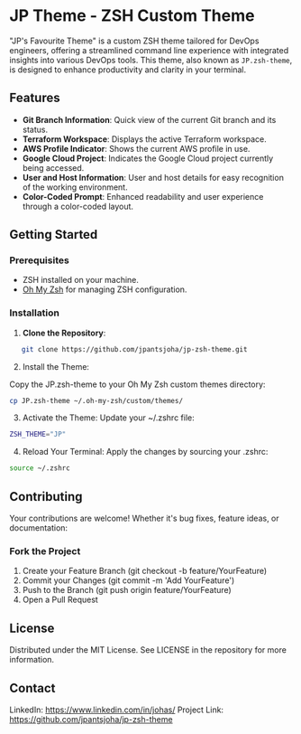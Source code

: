 # JP Theme - ZSH Custom Theme

"JP's Favourite Theme" is a custom ZSH theme tailored for DevOps engineers, offering a streamlined command line experience with integrated insights into various DevOps tools. This theme, also known as `JP.zsh-theme`, is designed to enhance productivity and clarity in your terminal.

## Features

- **Git Branch Information**: Quick view of the current Git branch and its status.
- **Terraform Workspace**: Displays the active Terraform workspace.
- **AWS Profile Indicator**: Shows the current AWS profile in use.
- **Google Cloud Project**: Indicates the Google Cloud project currently being accessed.
- **User and Host Information**: User and host details for easy recognition of the working environment.
- **Color-Coded Prompt**: Enhanced readability and user experience through a color-coded layout.

## Getting Started

### Prerequisites

- ZSH installed on your machine.
- [Oh My Zsh](https://ohmyz.sh/) for managing ZSH configuration.

### Installation

1. **Clone the Repository**:
```sh
   git clone https://github.com/jpantsjoha/jp-zsh-theme.git
```

2. Install the Theme:

Copy the JP.zsh-theme to your Oh My Zsh custom themes directory:
```sh
cp JP.zsh-theme ~/.oh-my-zsh/custom/themes/
```

3. Activate the Theme:
Update your ~/.zshrc file:

```sh
ZSH_THEME="JP"
```
4. Reload Your Terminal:
Apply the changes by sourcing your .zshrc:

```sh
source ~/.zshrc
```

## Contributing
Your contributions are welcome! Whether it's bug fixes, feature ideas, or documentation:

### Fork the Project
1. Create your Feature Branch (git checkout -b feature/YourFeature)
2. Commit your Changes (git commit -m 'Add YourFeature')
3. Push to the Branch (git push origin feature/YourFeature)
4. Open a Pull Request
   
## License
Distributed under the MIT License. See LICENSE in the repository for more information.

## Contact
LinkedIn: https://www.linkedin.com/in/johas/
Project Link: https://github.com/jpantsjoha/jp-zsh-theme
